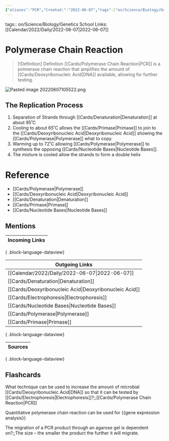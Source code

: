 ```yaml
---
{"aliases":"PCR","Created:":"2022-06-07","tags":["on/Science/Biology/Genetics","School","Uni/LFS261","flashcards/LFS261"],"date created":"2022-06-07 Tue","edited":"2023-04-06 Thu","dg-publish":true,"permalink":"/cards/polymerase-chain-reaction/","dgPassFrontmatter":true}
---
```


tags:: on/Science/Biology/Genetics School 
Links: [[Calendar/2022/Daily/2022-06-07\|2022-06-07]]

# Polymerase Chain Reaction

> [!Definition] Definition
> [[Cards/Polymerase Chain Reaction\|PCR]] is a polmerase chain reaction that amplifies the amount of [[Cards/Deoxyribonucleic Acid\|DNA]] available, allowing for further testing.

![Pasted image 20220607105522.png](/img/user/Extras/Images/Pasted%20image%2020220607105522.png)

## The Replication Process

1. Separation of Strands through [[Cards/Denaturation\|Denaturation]] at about 95˚C
2. Cooling to about 65˚C allows the [[Cards/Primase\|Primase]] to join to the [[Cards/Deoxyribonucleic Acid\|Deoxyribonucleic Acid]] showing the [[Cards/Polymerase\|Polymerase]] what to copy.
3. Warming up to 72˚C allowing [[Cards/Polymerase\|Polymerase]] to synthesis the opposing [[Cards/Nucleotide Bases\|Nucleotide Bases]].
4. The mixture is cooled allow the strands to form a double helix 

# Reference

- [[Cards/Polymerase\|Polymerase]]
- [[Cards/Deoxyribonucleic Acid\|Deoxyribonucleic Acid]]
- [[Cards/Denaturation\|Denaturation]]
- [[Cards/Primase\|Primase]]
- [[Cards/Nucleotide Bases\|Nucleotide Bases]]

## Mentions

| Incoming Links |
| -------------- |

{ .block-language-dataview}

| Outgoing Links                                            |
| --------------------------------------------------------- |
| [[Calendar/2022/Daily/2022-06-07\|2022-06-07]]         |
| [[Cards/Denaturation\|Denaturation]]                   |
| [[Cards/Deoxyribonucleic Acid\|Deoxyribonucleic Acid]] |
| [[Cards/Electrophoresis\|Electrophoresis]]             |
| [[Cards/Nucleotide Bases\|Nucleotide Bases]]           |
| [[Cards/Polymerase\|Polymerase]]                       |
| [[Cards/Primase\|Primase]]                             |

{ .block-language-dataview}

| Sources |
| ------- |

{ .block-language-dataview}

## Flashcards

What technique can be used to increase the amount of microbial [[Cards/Deoxyribonucleic Acid\|DNA]] so that it can be tested by [[Cards/Electrophoresis\|Electrophoresis]]?;;[[Cards/Polymerase Chain Reaction\|PCR]]
<!--SR:!2024-05-23,8,250-->

Quantitative polymerase chain reaction can be used for {{gene expression analysis}}

The migration of a PCR product through an agarose gel is dependent on?;;The size – the smaller the product the further it will migrate.